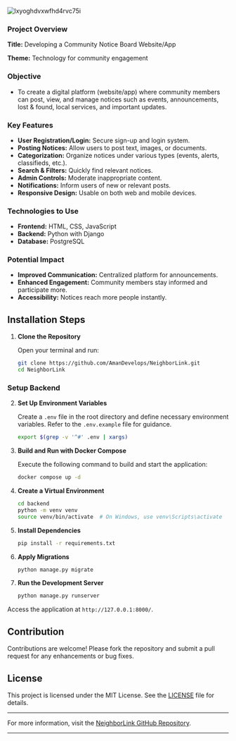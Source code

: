 ![lxyoghdvxwfhd4rvc75i](https://github.com/user-attachments/assets/135abac0-714a-4ec8-b64b-a44a3fd05799)

### Project Overview

**Title:** Developing a Community Notice Board Website/App

**Theme:** Technology for community engagement

### Objective

- To create a digital platform (website/app) where community members can post, view, and manage notices such as events, announcements, lost & found, local services, and important updates.

### Key Features

- **User Registration/Login:** Secure sign-up and login system.
- **Posting Notices:** Allow users to post text, images, or documents.
- **Categorization:** Organize notices under various types (events, alerts, classifieds, etc.).
- **Search & Filters:** Quickly find relevant notices.
- **Admin Controls:** Moderate inappropriate content.
- **Notifications:** Inform users of new or relevant posts.
- **Responsive Design:** Usable on both web and mobile devices.

### Technologies to Use

- **Frontend:** HTML, CSS, JavaScript
- **Backend:** Python with Django
- **Database:** PostgreSQL

### Potential Impact

- **Improved Communication:** Centralized platform for announcements.
- **Enhanced Engagement:** Community members stay informed and participate more.
- **Accessibility:** Notices reach more people instantly.

## Installation Steps

1. **Clone the Repository**

   Open your terminal and run:

   ```bash
   git clone https://github.com/AmanDevelops/NeighborLink.git
   cd NeighborLink
   ```

### Setup Backend

2. **Set Up Environment Variables**

   Create a `.env` file in the root directory and define necessary environment variables. Refer to the `.env.example` file for guidance.

   ```bash
   export $(grep -v '^#' .env | xargs)
   ```

3. **Build and Run with Docker Compose**

   Execute the following command to build and start the application:

   ```bash
   docker compose up -d
   ```

4. **Create a Virtual Environment**

   ```bash
   cd backend
   python -m venv venv
   source venv/bin/activate  # On Windows, use venv\Scripts\activate
   ```

5. **Install Dependencies**

   ```bash
   pip install -r requirements.txt
   ```

6. **Apply Migrations**

   ```bash
   python manage.py migrate
   ```

7. **Run the Development Server**

   ```bash
   python manage.py runserver
   ```

Access the application at `http://127.0.0.1:8000/`.

## Contribution

Contributions are welcome! Please fork the repository and submit a pull request for any enhancements or bug fixes.

## License

This project is licensed under the MIT License. See the [LICENSE](https://github.com/AmanDevelops/NeighborLink/blob/main/LICENSE) file for details.

---

For more information, visit the [NeighborLink GitHub Repository](https://github.com/AmanDevelops/NeighborLink).

---

